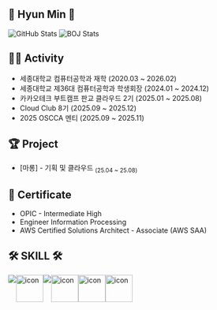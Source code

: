 <div align:"center">

## 👋 Hyun Min 👋

<div>
  <img src="https://github-readme-stats.vercel.app/api?username=moonhyeonmin&show_icons=true&theme=dracula" alt="GitHub Stats" />
  
  <img src="http://mazassumnida.wtf/api/v2/generate_badge?boj=mhm0627" alt="BOJ Stats" />
</div>


<!-- ## 😎 About Me 😎
<a href="https://ansgusals0627.tistory.com"><img src="https://img.shields.io/badge/Blog-E5511E?style=badge&logo=Tistory&logoColor=white"/><a href="https://www.notion.so/Mun-s-ee4c90ed78374f268d25a37a1f538c93?pvs=4"><img src="https://img.shields.io/badge/Profile-000000?style=badge&logo=notion&logoColor=white"/></a></a>
-->

## 🏄‍♂️ Activity

- 세종대학교 컴퓨터공학과 재학 (2020.03 ~ 2026.02)
- 세종대학교 제36대 컴퓨터공학과 학생회장 (2024.01 ~ 2024.12)
- 카카오테크 부트캠프 판교 클라우드 2기 (2025.01 ~ 2025.08)
- Cloud Club 8기 (2025.09 ~ 2025.12)
- 2025 OSCCA 멘티 (2025.09 ~ 2025.11)


 ## 🏆 Project

- [마롱] - 기획 및 클라우드 <sub>(25.04 ~ 25.08)</sub>


 ## 🪪 Certificate

 - OPIC - Intermediate High
 - Engineer Information Processing
 - AWS Certified Solutions Architect - Associate (AWS SAA)


## 🛠 SKILL 🛠
  <div style="display: flex; align-items: flex-start;">
    <img src="https://skillicons.dev/icons?i=spring,linux&theme=dark" />
    <img src="https://techstack-generator.vercel.app/mysql-icon.svg" alt="icon" width="55" height="55" />
    <img src="https://skillicons.dev/icons?i=gcp,terraform&theme=dark" />
    <img src="https://techstack-generator.vercel.app/aws-icon.svg" alt="icon" width="55" height="55" />
    <img src="https://techstack-generator.vercel.app/docker-icon.svg" alt="icon" width="55" height="55" />
    <img src="https://techstack-generator.vercel.app/kubernetes-icon.svg" alt="icon" width="55" height="55" />
    
    
  </div>
<br/>
<br/>
</div>
